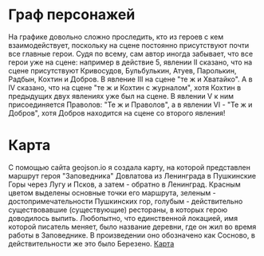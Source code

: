 # Граф персонажей
На графике довольно сложно проследить, кто из героев с кем взаимодействует, поскольку на сцене постоянно присутствуют почти все главные герои. Судя по всему, сам автор иногда забывает, что все герои уже на сцене: например в действие 5, явлении II сказано, что на сцене присутствуют Кривосудов, Бульбулькин, Атуев, Паролькин, Радбын, Кохтин и Добров. В явление III на сцене "те ж и Хватайко". А в IV сказано, что на сцене "те ж и Кохтин с журналом", хотя Кохтин в предыдущих двух явлениях уже был на сцене. В явлении V к ним присоединяется Праволов: "Те ж и Праволов", а в явлении VI - "Те ж и Добров", хотя Добров находится на сцене со второго явления!
# Карта
С помощью сайта geojson.io я создала карту, на которой представлен маршрут героя "Заповедника" Довлатова из Ленинграда в Пушкинские Горы через Лугу и Псков, а затем - обратно в Ленинград. Красным цветом выделены основные точки его маршрута, зеленым - достопримечательности Пушкинских гор, голубым - действительно существовавшие (существующие) рестораны, в которых герою доводилось выпить. Любопытно, что единственной локацией, имя которой писатель меняет, было название деревни, где он жил во время работы в Заповеднике. В произведении оно обозначено как Сосново, в действительности же это было Березено.
[Карта](https://github.com/annamaslenova/graph/blob/master/map.geojson)
